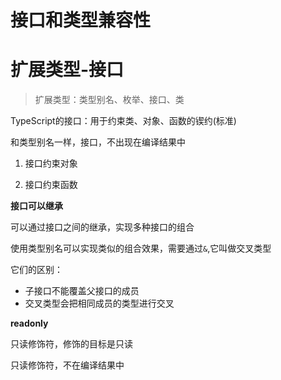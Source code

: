 # 接口和类型兼容性

# 扩展类型-接口

> 扩展类型：类型别名、枚举、接口、类

TypeScript的接口：用于约束类、对象、函数的锲约(标准)

和类型别名一样，接口，不出现在编译结果中

1. 接口约束对象
   
2. 接口约束函数

**接口可以继承**

可以通过接口之间的继承，实现多种接口的组合

使用类型别名可以实现类似的组合效果，需要通过```&```,它叫做交叉类型

它们的区别：

- 子接口不能覆盖父接口的成员
- 交叉类型会把相同成员的类型进行交叉

**readonly**

只读修饰符，修饰的目标是只读

只读修饰符，不在编译结果中